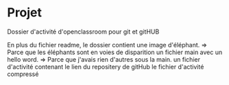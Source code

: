 # Projet

Dossier d'activité d'openclassroom pour git et gitHUB

En plus du fichier readme, le dossier contient 
une image d'éléphant. => Parce que les éléphants sont en voies de disparition
un fichier main avec un hello word. => Parce que j'avais rien d'autres sous la main.
un fichier d'activité contenant le lien du repositery de gitHub
le fichier d'activité compressé
